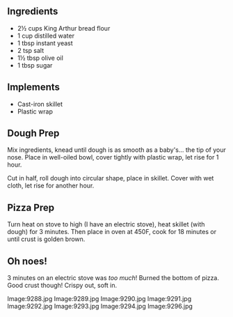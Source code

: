 Ingredients
-----------

*  2½ cups King Arthur bread flour
*  1 cup distilled water
*  1 tbsp instant yeast
*  2 tsp salt
*  1½ tbsp olive oil
*  1 tbsp sugar

Implements
----------

*  Cast-iron skillet
*  Plastic wrap

Dough Prep
----------

Mix ingredients, knead until dough is as smooth as a baby's... the tip
of your nose. Place in well-oiled bowl, cover tightly with plastic wrap,
let rise for 1 hour.

Cut in half, roll dough into circular shape, place in skillet. Cover
with wet cloth, let rise for another hour.

Pizza Prep
----------

Turn heat on stove to high (I have an electric stove), heat skillet
(with dough) for 3 minutes. Then place in oven at 450F, cook for 18
minutes or until crust is golden brown.

Oh noes!
--------

3 minutes on an electric stove was *too much*! Burned the bottom of
pizza. Good crust though! Crispy out, soft in.

Image:9288.jpg Image:9289.jpg Image:9290.jpg Image:9291.jpg
Image:9292.jpg Image:9293.jpg Image:9294.jpg Image:9296.jpg



